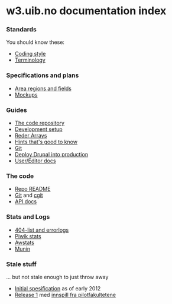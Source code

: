 # w3.uib.no documentation index

### Standards

You should know these:

* [Coding style](style.html)
* [Terminology](terms.html)

### Specifications and plans

* [Area regions and fields](area.html)
* [Mockups](mockups/)

### Guides

* [The code repository](repo.html)
* [Development setup](development-setup.html)
* [Reder Arrays](render-array.html)
* [Hints that's good to know](hints.html)
* [Git](git.html)
* [Deploy Drupal into production](drupal-deploy.html)
* [User/Editor docs](http://w3docs.h.uib.no/)

### The code

* [Repo README](repo-readme.html)
* [Git](https://rts.uib.no/projects/w3/repository) and [cgit](https://git.uib.no/cgit/site/w3.uib.no.git/tree/)
* [API docs](api/)

### Stats and Logs

* [404-list and errorlogs](http://overvakning.app.uib.no/w3_logs/)
* [Piwik stats](http://stats.uib.no/)
* [Awstats](http://overvakning.app.uib.no/awstats/awstats.pl?output=main&config=www.uib.no)
* [Munin](http://overvakning.app.uib.no/w3_hist.php?limit=2)

### Stale stuff

... but not stale enough to just throw away

* [Initial spesification](spec.html) as of early 2012
* [Release 1](release1.html) med [innspill fra pilotfakultetene](doc/pilot-ny-funksjonalitet.pdf)
